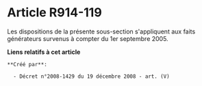 # Article R914-119

Les dispositions de la présente sous-section s'appliquent aux faits générateurs  survenus à compter du 1er septembre 2005.

**Liens relatifs à cet article**

	**Créé par**:

	  - Décret n°2008-1429 du 19 décembre 2008 - art. (V)
